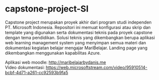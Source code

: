 # capstone-project-SI
 Capstone project merupakan proyek akhir dari program studi independen PT. Microsoft Indonesia. Repositori ini memuat konfigurasi atau skrip dan template yang digunakan serta dokumentasi teknis pada proyek capstone dengan tema pendidikan. Solusi teknis yang dikembangkan berupa aplikasi web learning management system yang menyimpan semua materi dan dokumentasi kegiatan belajar mengajar MariBelajar. Landing page yang dikembangkan menggunakan kapabilitas Azure.

Aplikasi web moodle: http://maribelajarbydanis.me<br />
Video dokumentasi: https://web.microsoftstream.com/video/95910514-bcbf-4d71-a261-cc92593b9fa5